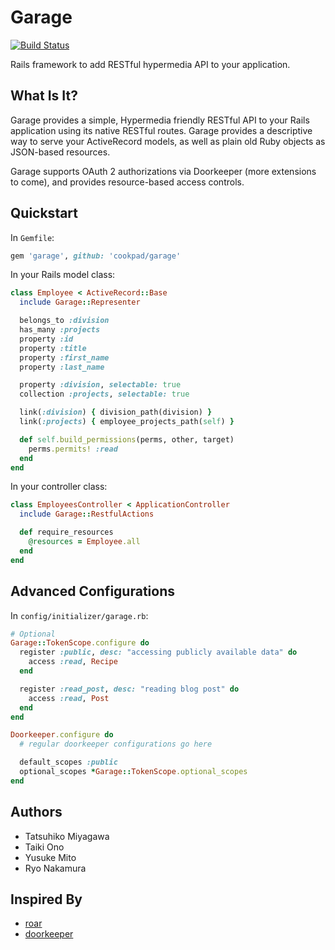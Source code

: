 # Garage
[![Build Status](https://travis-ci.org/cookpad/garage.svg?branch=master)](https://travis-ci.org/cookpad/garage)

Rails framework to add RESTful hypermedia API to your application.

## What Is It?

Garage provides a simple, Hypermedia friendly RESTful API to your Rails application using its native RESTful routes. Garage provides a descriptive way to serve your ActiveRecord models, as well as plain old Ruby objects as JSON-based resources.

Garage supports OAuth 2 authorizations via Doorkeeper (more extensions to come), and provides resource-based access controls.

## Quickstart

In `Gemfile`:

```ruby
gem 'garage', github: 'cookpad/garage'
```

In your Rails model class:

```ruby
class Employee < ActiveRecord::Base
  include Garage::Representer

  belongs_to :division
  has_many :projects
  property :id
  property :title
  property :first_name
  property :last_name

  property :division, selectable: true
  collection :projects, selectable: true

  link(:division) { division_path(division) }
  link(:projects) { employee_projects_path(self) }

  def self.build_permissions(perms, other, target)
    perms.permits! :read
  end
end
```

In your controller class:

```ruby
class EmployeesController < ApplicationController
  include Garage::RestfulActions

  def require_resources
    @resources = Employee.all
  end
end
```

## Advanced Configurations

In `config/initializer/garage.rb`:

```ruby
# Optional
Garage::TokenScope.configure do
  register :public, desc: "accessing publicly available data" do
    access :read, Recipe
  end

  register :read_post, desc: "reading blog post" do
    access :read, Post
  end
end

Doorkeeper.configure do
  # regular doorkeeper configurations go here

  default_scopes :public
  optional_scopes *Garage::TokenScope.optional_scopes
end
```

## Authors

* Tatsuhiko Miyagawa
* Taiki Ono
* Yusuke Mito
* Ryo Nakamura

## Inspired By

* [roar](https://github.com/apotonick/roar)
* [doorkeeper](https://github.com/doorkeeper-gem/doorkeeper)
